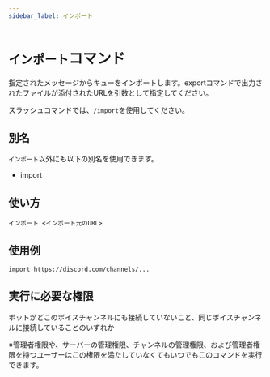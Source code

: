 ```yaml
---
sidebar_label: インポート
---
```

# `インポート`コマンド
指定されたメッセージからキューをインポートします。exportコマンドで出力されたファイルが添付されたURLを引数として指定してください。

スラッシュコマンドでは、`/import`を使用してください。

## 別名
`インポート`以外にも以下の別名を使用できます。

- import

## 使い方
```
インポート <インポート元のURL>
```

## 使用例
```
import https://discord.com/channels/...
```


## 実行に必要な権限
ボットがどこのボイスチャンネルにも接続していないこと、同じボイスチャンネルに接続していることのいずれか

※管理者権限や、サーバーの管理権限、チャンネルの管理権限、および管理者権限を持つユーザーはこの権限を満たしていなくてもいつでもこのコマンドを実行できます。
  
